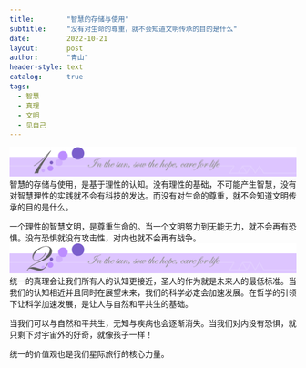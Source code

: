 ```yaml
---
title:        "智慧的存储与使用"
subtitle:     "没有对生命的尊重，就不会知道文明传承的目的是什么"
date:         2022-10-21
layout:       post
author:       "青山"
header-style: text
catalog:      true
tags:
  - 智慧
  - 真理
  - 文明
  - 见自己
---
```


![](/img/cut/01.jpg)
智慧的存储与使用，是基于理性的认知。没有理性的基础，不可能产生智慧，没有对智慧理性的实践就不会有科技的发达。而没有对生命的尊重，就不会知道文明传承的目的是什么。

一个理性的智慧文明，是尊重生命的。当一个文明努力到无能无力，就不会再有恐惧。没有恐惧就没有攻击性，对内也就不会再有战争。
![](/img/cut/02.jpg)
统一的真理会让我们所有人的认知更接近，圣人的作为就是未来人的最低标准。当我们的认知相近并且同时在展望未来，我们的科学必定会加速发展。在哲学的引领下让科学加速发展，是让人与自然和平共生的基础。

当我们可以与自然和平共生，无知与疾病也会逐渐消失。当我们对内没有恐惧，就只剩下对宇宙外的好奇，就像孩子一样！

统一的价值观也是我们星际旅行的核心力量。